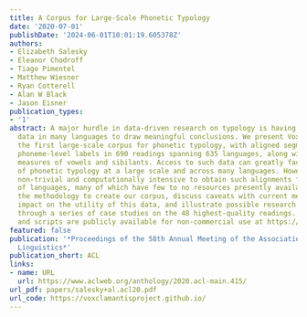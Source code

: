 ```yaml
---
title: A Corpus for Large-Scale Phonetic Typology
date: '2020-07-01'
publishDate: '2024-06-01T10:01:19.605378Z'
authors:
- Elizabeth Salesky
- Eleanor Chodroff
- Tiago Pimentel
- Matthew Wiesner
- Ryan Cotterell
- Alan W Black
- Jason Eisner
publication_types:
- '1'
abstract: A major hurdle in data-driven research on typology is having sufficient
  data in many languages to draw meaningful conclusions. We present VoxClamantis v1.0,
  the first large-scale corpus for phonetic typology, with aligned segments and estimated
  phoneme-level labels in 690 readings spanning 635 languages, along with acoustic-phonetic
  measures of vowels and sibilants. Access to such data can greatly facilitate investigation
  of phonetic typology at a large scale and across many languages. However, it is
  non-trivial and computationally intensive to obtain such alignments for hundreds
  of languages, many of which have few to no resources presently available. We describe
  the methodology to create our corpus, discuss caveats with current methods and their
  impact on the utility of this data, and illustrate possible research directions
  through a series of case studies on the 48 highest-quality readings. Our corpus
  and scripts are publicly available for non-commercial use at https://voxclamantisproject.github.io.
featured: false
publication: '*Proceedings of the 58th Annual Meeting of the Association for Computational
  Linguistics*'
publication_short: ACL
links:
- name: URL
  url: https://www.aclweb.org/anthology/2020.acl-main.415/
url_pdf: papers/salesky+al.acl20.pdf
url_code: https://voxclamantisproject.github.io/
---
```


